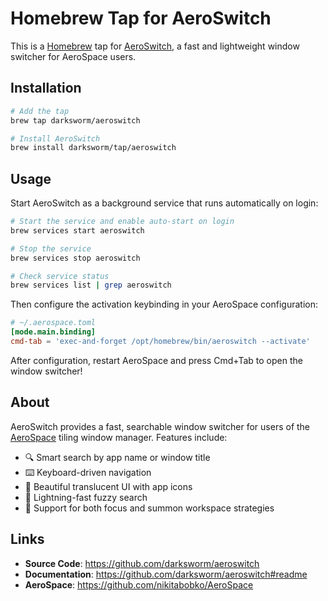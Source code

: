 # Homebrew Tap for AeroSwitch

This is a [Homebrew](https://brew.sh) tap for [AeroSwitch](https://github.com/darksworm/aeroswitch), a fast and lightweight window switcher for AeroSpace users.

## Installation

```bash
# Add the tap
brew tap darksworm/aeroswitch

# Install AeroSwitch
brew install darksworm/tap/aeroswitch
```

## Usage

Start AeroSwitch as a background service that runs automatically on login:

```bash
# Start the service and enable auto-start on login
brew services start aeroswitch

# Stop the service
brew services stop aeroswitch

# Check service status
brew services list | grep aeroswitch
```

Then configure the activation keybinding in your AeroSpace configuration:

```toml
# ~/.aerospace.toml
[mode.main.binding]
cmd-tab = 'exec-and-forget /opt/homebrew/bin/aeroswitch --activate'
```

After configuration, restart AeroSpace and press Cmd+Tab to open the window switcher!

## About

AeroSwitch provides a fast, searchable window switcher for users of the [AeroSpace](https://github.com/nikitabobko/AeroSpace) tiling window manager. Features include:

- 🔍 Smart search by app name or window title
- ⌨️ Keyboard-driven navigation
- 🎨 Beautiful translucent UI with app icons
- 🚀 Lightning-fast fuzzy search
- 🔄 Support for both focus and summon workspace strategies

## Links

- **Source Code**: https://github.com/darksworm/aeroswitch
- **Documentation**: https://github.com/darksworm/aeroswitch#readme
- **AeroSpace**: https://github.com/nikitabobko/AeroSpace
